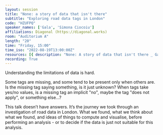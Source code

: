 ```yaml
---
layout: session
title: "None: a story of data that isn't there"
subtitle: "Exploring road data tags in London"
code: "HZUFPQ"
speaker_names: ['Gala', 'Simona Ciocoiu']
affiliations: Diagonal (https://diagonal.works)
room: "Auditorium A"
length: "20"
time: "Friday, 15:00"
time_iso: "2022-08-19T13:00:00Z"
resources: [{ description: "None: A story of data that isn't there _ Gala Camacho_Simona Ciocoiu_Diagonal Works", url: "/attachments/HZUFPQ_State_of_the_Map_talk___Aug_2022_small_YwTPHhM.pdf" }]
recording: True
---
```


Understanding the limitations of data is hard.

Some tags are missing, and some tend to be present only when others are. Is the missing tag saying something, is it just unknown? When tags take yes/no values, is a missing tag an implicit &#34;no&#34;, maybe the tag &#34;does not apply&#34;, or something else…?

This talk doesn’t have answers. It’s the journey we took through an investigation of road data in London. What we found, what we think about what we found, and ideas of things to compute and visualise, before performing an analysis - or to decide if the data is just not suitable for this analysis.

